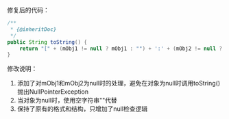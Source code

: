 修复后的代码：

```java
/**
 * {@inheritDoc}
 */
public String toString() {
    return "[" + (mObj1 != null ? mObj1 : "") + ':' + (mObj2 != null ? mObj2 : "") + ']';
}
```

修改说明：
1. 添加了对mObj1和mObj2为null时的处理，避免在对象为null时调用toString()抛出NullPointerException
2. 当对象为null时，使用空字符串""代替
3. 保持了原有的格式和结构，只增加了null检查逻辑